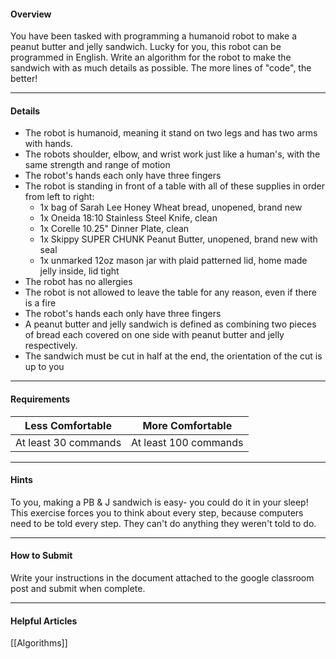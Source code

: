#### Overview

You have been tasked with programming a humanoid robot to make a peanut butter and jelly sandwich. Lucky for you, this robot can be programmed in English. Write an algorithm for the robot to make the sandwich with as much details as possible. The more lines of "code", the better!

---
#### Details

* The robot is humanoid, meaning it stand on two legs and has two arms with hands.
* The robots shoulder, elbow, and wrist work just like a human's, with the same strength and range of motion
* The robot's hands each only have three fingers
* The robot is standing in front of a table with all of these supplies in order from left to right:
	* 1x bag of Sarah Lee Honey Wheat bread, unopened, brand new
	* 1x Oneida 18:10 Stainless Steel Knife, clean
	* 1x Corelle 10.25" Dinner Plate, clean
	* 1x Skippy SUPER CHUNK Peanut Butter, unopened, brand new with seal
	* 1x unmarked 12oz mason jar with plaid patterned lid, home made jelly inside, lid tight
* The robot has no allergies
* The robot is not allowed to leave the table for any reason, even if there is a fire
* The robot's hands each only have three fingers
* A peanut butter and jelly sandwich is defined as combining two pieces of bread each covered on one side with peanut butter and jelly respectively.
* The sandwich must be cut in half at the end, the orientation of the cut is up to you

---
#### Requirements


| **Less Comfortable** | **More Comfortable**  |
| -------------------- | --------------------- |
| At least 30 commands | At least 100 commands |

---
#### Hints

To you, making a PB & J sandwich is easy- you could do it in your sleep! This exercise forces you to think about every step, because computers need to be told every step. They can't do anything they weren't told to do.

---
#### How to Submit

Write your instructions in the document attached to the google classroom post and submit when complete.

---
#### Helpful Articles

[[Algorithms]]
